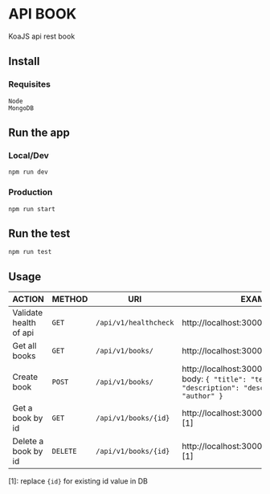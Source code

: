 # API BOOK
KoaJS api rest book

## Install

### Requisites
    Node
    MongoDB

## Run the app

### Local/Dev
`npm run dev`
### Production
`npm run start`

## Run the test
`npm run test`

## Usage

| ACTION | METHOD  | URI               | EXAMPLE               | 
|--------|---------|-------------------|-----------------------|
| Validate health of api | `GET`   | `/api/v1/healthcheck` |  http://localhost:3000/api/v1/healthcheck |
| Get all books | `GET`   | `/api/v1/books/` |  http://localhost:3000/api/v1/books |
| Create book | `POST`   | `/api/v1/books/` |  http://localhost:3000/api/v1/books  -  body: `{ "title": "test", "description": "desc", "author": "author" }` | 
| Get a book by id | `GET`   | `/api/v1/books/{id}` |  http://localhost:3000/api/v1/books/{id} [1] |
| Delete a book by id | `DELETE`   | `/api/v1/books/{id}` |  http://localhost:3000/api/v1/books/{id} [1] |  

[1]: replace `{id}` for existing id value in DB
